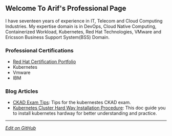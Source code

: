 ## Welcome To Arif's Professional Page

I have seventeen years of experience in IT, Telecom and Cloud Computing Industries. My expertise domain is in DevOps, Cloud Native Computing, Containerized Workload, Kubernetes, Red Hat Technologies, VMware and Ericsson Business Support System(BSS) Domain. 


### Professional Certifications

- [Red Hat Certification Portfolio](https://www.redhat.com/rhtapps/certification/verify/?certId=180-088-585)
- Kubernetes
- Vmware
- IBM


### Blog Articles

- [CKAD Exam Tips](https://arifhossen.me/kubernetes-ckad-exam-tips/): Tips for the kubernestes CKAD exam.
- [Kubernetes Cluster Hard Way Installation Procedure](https://github.com/arif332/KBs.Pub/blob/master/kubernetes/kubernetes_install_hard_way/kubernetes_install_hard_way.md): This doc guide you to install kubernetes hardway for better understanding and practice. 


---

_[Edit on GitHub](https://github.com/arif332/arif)_

